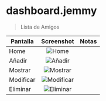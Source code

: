 # dashboard.jemmy

> Lista de Amigos 


| Pantalla     | Screenshot                                    | Notas |
| ------------- |:---------------------------------------------:| -----:|
| Home          |  ![Home](https://lh4.googleusercontent.com/HTo3TxvBL2kUXJa-vT6DN31oazoEuBoFOPaYYrIcQn_2GaqaenBsU_AINKEMW-N4HhWJf53Bi-mR1ow=w1366-h643)|       |
| Añadir        | ![Añadir](https://lh4.googleusercontent.com/SbA6H-JFivMBnsEAt4_lEOvwJvUoWa0Eq-CeWkFYej_VcitgJbjWW7iAZmycA2_hyFutWZnxmpgiq-A=w1366-h643)|       |
| Mostrar       | ![Mostrar](https://lh6.googleusercontent.com/KIg1pxMdBs_ja9XZeIbDjCeMfshzbB6QvkXmq3Iqk-4UIiaUFigZZjaM_A73DG9V_UW3v9Hcd6Kbyik=w1366-h643)|       |
| Modificar     | ![Modificar](https://lh6.googleusercontent.com/H-KKQLvu81Qa8mHSAfDggWVbyVYofATHF4H6qOL4YvUB4Z1dvXUr3yKO1dHotCWZgVSgd_C2IrM-5lE=w1366-h643)|       |
| Eliminar      | ![Eliminar](https://lh4.googleusercontent.com/1UOWyPjtQv9G2NNvmnHOTWIcxLieIE0pG7EwXckOhdf6cRSFeHEZ5BZJvu3cmtMLHNlwMYiRuIXMoeA=w1366-h643)|       |



